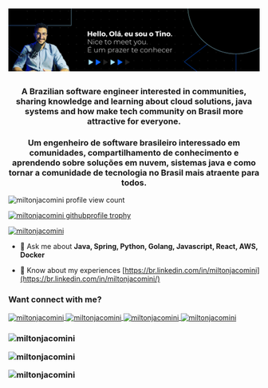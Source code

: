 # [![Tino Github header](https://raw.githubusercontent.com/MiltonJacomini/MiltonJacomini/main/imagens/banner.png)](https://tino.dev.br)

<h3 align="center">A Brazilian software engineer interested in communities, sharing knowledge and learning about cloud solutions, java systems
and how make tech community on Brasil more attractive for everyone.</h3>
<h3 align="center">Um engenheiro de software brasileiro interessado em comunidades, compartilhamento de conhecimento e aprendendo sobre soluções em nuvem, sistemas java
e como tornar a comunidade de tecnologia no Brasil mais atraente para todos.</h3>


<p align="left"> 
    <img src="https://komarev.com/ghpvc/?username=miltonjacomini&label=Profile%20views&color=0e75b6&style=flat-square" alt="miltonjacomini profile view count" /> 
</p>

<p align="left"> 
    <a href="https://github.com/ryo-ma/github-profile-trophy">
        <img src="https://github-profile-trophy.vercel.app/?username=miltonjacomini" alt="miltonjacomini githubprofile trophy" />
    </a> 
</p>

<p align="left">
    <a href="https://twitter.com/miltonjacomini" target="blank">
        <img src="https://img.shields.io/twitter/follow/miltonjacomini?logo=twitter&style=for-the-badge" alt="miltonjacomini" />
    </a> 
</p>


- 💬 Ask me about **Java, Spring, Python, Golang, Javascript, React, AWS, Docker**

- 📄 Know about my experiences [https://br.linkedin.com/in/miltonjacomini](https://br.linkedin.com/in/miltonjacomini/)

<h3 align="left">Want connect with me?</h3>
    <p align="left">
        <a href="https://twitter.com/miltonjacomini" target="blank">
            <img align="center" src="https://raw.githubusercontent.com/rahuldkjain/github-profile-readme-generator/master/src/images/icons/Social/twitter.svg" alt="miltonjacomini" height="30" width="40" />
        </a>
        <a href="https://linkedin.com/in/miltonjacomini" target="blank">
            <img align="center" src="https://raw.githubusercontent.com/rahuldkjain/github-profile-readme-generator/master/src/images/icons/Social/linked-in-alt.svg" alt="miltonjacomini" height="30" width="40"/>
        </a>
        <a href="https://www.instagram.com/techpararh" target="blank">
            <img align="center" src="https://raw.githubusercontent.com/rahuldkjain/github-profile-readme-generator/master/src/images/icons/Social/instagram.svg" alt="miltonjacomini" height="30" width="40"/>
        </a>
        <a href="https://www.youtube.com/c/TechparaRH" target="blank">
            <img align="center" src="https://raw.githubusercontent.com/rahuldkjain/github-profile-readme-generator/master/src/images/icons/Social/youtube.svg" alt="miltonjacomini" height="30" width="40"/>
        </a>
    </p>
</h3>

<h3 align="left">
    <p>
        <img src="https://github-readme-stats.vercel.app/api/top-langs?username=miltonjacomini&show_icons=true&locale=en&layout=compact" alt="miltonjacomini" />
    </p>
    <p>
        <img src="https://github-readme-stats.vercel.app/api?username=miltonjacomini&show_icons=true&locale=en" alt="miltonjacomini" />
    </p>
    <p>
        <img src="https://github-readme-streak-stats.herokuapp.com/?user=miltonjacomini" alt="miltonjacomini" />
    </p>
</h3>

